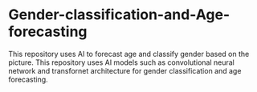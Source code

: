 # Gender-classification-and-Age-forecasting
This repository uses AI to forecast age and classify gender based on the picture.
This repository uses AI models such as convolutional neural network and transfornet architecture for gender classification and age forecasting.
